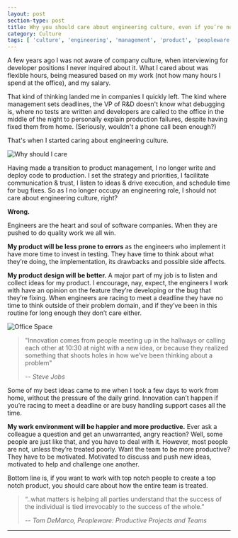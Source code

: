 ```yaml
---
layout: post
section-type: post
title: Why you should care about engineering culture, even if you’re not a developer
category: Culture
tags: [ 'culture', 'engineering', 'management', 'product', 'peopleware' ]
---
```



A few years ago I was not aware of company culture, when interviewing for developer positions I never inquired about it. What I cared about was flexible hours, being measured based on my work (not how many hours I spend at the office), and my salary.

That kind of thinking landed me in companies I quickly left. The kind where management sets deadlines, the VP of R&D doesn't know what debugging is, where no tests are written and developers are called to the office in the middle of the night to personally explain production failures, despite having fixed them from home. (Seriously, wouldn't a phone call been enough?)

That's when I started caring about engineering culture. 

![Why should I care](https://karenmeep.github.io/img/futurama.jpg)


Having made a transition to product management, I no longer write and deploy code to production. I set the strategy and priorities, I facilitate communication & trust, I listen to ideas & drive execution, and schedule time for bug fixes. So as I no longer occupy an engineering role, I should not care about engineering culture, right?

**Wrong.**

Engineers are the heart and soul of software companies. When they are pushed to do quality work we all win.

**My product will be less prone to errors** as the engineers who implement it have more time to invest in testing. They have time to think about what they’re doing, the implementation, its drawbacks and possible side affects.

**My product design will be better.** A major part of my job is to listen and collect ideas for my product. I encourage, nay, expect, the engineers I work with have an opinion on the feature they’re developing or the bug that they’re fixing. When engineers are racing to meet a deadline they have no time to think outside of their problem domain, and if they’ve been in this routine for long enough they don’t care either.

![Office Space](https://karenmeep.github.io/img/officeSpace.jpg)

> "Innovation comes from people meeting up in the hallways or calling each other at 10:30 at night with a new idea, or because they realized something that shoots holes in how we’ve been thinking about a problem"
>
> -- <cite>Steve Jobs</cite>

Some of my best ideas came to me when I took a few days to work from home, without the pressure of the daily grind. Innovation can’t happen if you’re racing to meet a deadline or are busy handling support cases all the time.

**My work environment will be happier and more productive.**
Ever ask a colleague a question and get an unwarranted, angry reaction? Well, some people are just like that, and you have to deal with it. However, most people are not, unless they’re treated poorly. Want the team to be more productive? They have to be motivated. Motivated to discuss and push new ideas, motivated to help and challenge one another.


Bottom line is, if you want to work with top notch people to create a top notch product, you should care about how the entire team is treated.

> “..what matters is helping all parties understand that the success of the individual is tied irrevocably to the success of the whole.”
>
> -- <cite>Tom DeMarco, Peopleware: Productive Projects and Teams</cite>


<hr>



